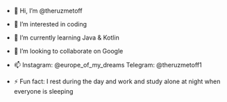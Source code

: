 - 👋 Hi, I’m @theruzmetoff
- 👀 I’m interested in coding
- 🌱 I’m currently learning Java & Kotlin
- 💞️ I’m looking to collaborate on Google
- 📫 Instagram: @europe_of_my_dreams
         Telegram: @theruzmetoff1

- ⚡ Fun fact: I rest during the day and work and study alone at night when everyone is sleeping

